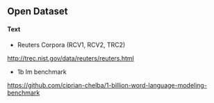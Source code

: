 ## Open Dataset

#### Text

- Reuters Corpora (RCV1, RCV2, TRC2)

http://trec.nist.gov/data/reuters/reuters.html

- 1b lm benchmark

https://github.com/ciprian-chelba/1-billion-word-language-modeling-benchmark
